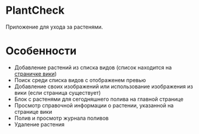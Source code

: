 # PlantCheck
Приложение для ухода за растенями.
# Особенности
- Добавление растений из списка видов (список находится на [страничке вики](https://en.wikipedia.org/wiki/Houseplant#List_of_common_houseplants))
- Поиск среди списка видов с отображенем превью
- Добавление своих изображений или использование изображения из вики (если страница существует)
- Блок с растенями для сегодняшнего полива на главной странице
- Просмотр справочной информации о растении, указанной на странице вики
- Полив и просмотр журнала поливов
- Удаление растения 
